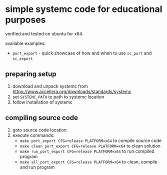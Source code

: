 # simple systemc code for educational purposes

verified and tested on ubuntu for x64.

available examples:
- ``port_export`` - quick showcase of how and when to use ``sc_port`` and ``sc_export``

## preparing setup

1. download and unpack systemc from https://www.accellera.org/downloads/standards/systemc 
2. set ``SYSTEMC_PATH`` to path to systemc location
3. follow installation of systemc

## compiling source code

1. goto source code location
2. execute commands:
   - ``make port_export CFG=release PLATFORM=x64`` to compile source code
   - ``make clean_port_export CFG=release PLATFORM=x64`` to clean solution
   - ``make run_port_export CFG=release PLATFORM=x64`` to run compiled program
   - ``make all_port_export CFG=release PLATFORM=x64`` to clean, compile and run program

